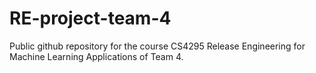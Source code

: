 # RE-project-team-4
Public github repository for the course CS4295 Release Engineering for Machine Learning Applications of Team 4.
